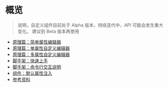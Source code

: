 # 概览
> 说明，自定义组件目前处于 Alpha 版本，持续迭代中，API 可能会发生重大变化。
> 建议到 Beta 版本再使用

- [原理篇：简单属性编辑器](how-it-works/simple-prop.md)
- [原理篇：单属性自定义编辑器](how-it-works/custom-editor-single-prop.md)
- [原理篇：多属性自定义编辑器](how-it-works/custom-editor-multiple-props.md)
- [脚手架：快速上手](quick-start.md)
- [脚手架：命令行交互说明](cli-params.md)
- [组件：默认属性注入](plugin-default-inject-props.md)
- [参考资料](reference.md)